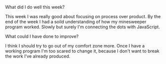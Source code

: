 What did I do well this week?

This week I was really good about focusing on process over product. By the end of the week I had a soild understanding of how my minesweeper program worked. Slowly but surely I'm connecting the dots with JavaScript.


 What could I have done to improve?

 I think I should try to go out of my comfort zone more. Once I have a working program I'm too scared to change it, because I don't want to break the work I've already produced.
 
